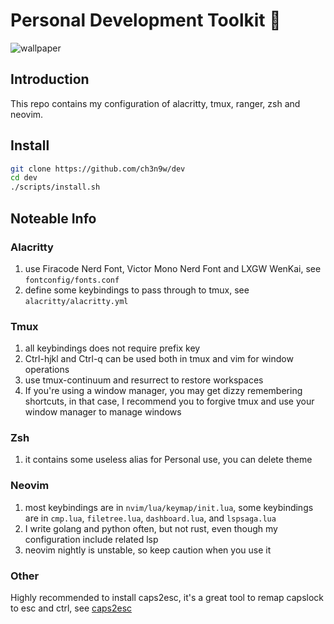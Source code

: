 # Personal Development Toolkit 📡

![wallpaper](./wallpaper.png)

## Introduction

This repo contains my configuration of alacritty, tmux, ranger, zsh and neovim.

## Install

```bash
git clone https://github.com/ch3n9w/dev
cd dev
./scripts/install.sh
```

## Noteable Info

### Alacritty

1. use Firacode Nerd Font, Victor Mono Nerd Font and LXGW WenKai, see `fontconfig/fonts.conf`
2. define some keybindings to pass through to tmux, see `alacritty/alacritty.yml`

### Tmux

1. all keybindings does not require prefix key
2. Ctrl-hjkl and Ctrl-q can be used both in tmux and vim for window operations
3. use tmux-continuum and resurrect to restore workspaces
4. If you're using a window manager, you may get dizzy remembering shortcuts, in that case, I recommend you to forgive tmux and use your window manager to manage windows

### Zsh

1. it contains some useless alias for Personal use, you can delete theme

### Neovim

1. most keybindings are in `nvim/lua/keymap/init.lua`, some keybindings are in `cmp.lua`, `filetree.lua`, `dashboard.lua`, and `lspsaga.lua`
2. I write golang and python often, but not rust, even though my configuration include related lsp
3. neovim nightly is unstable, so keep caution when you use it

### Other

Highly recommended to install caps2esc, it's a great tool to remap capslock to esc and ctrl, see [caps2esc](https://gitlab.com/interception/linux/plugins/caps2esc)
